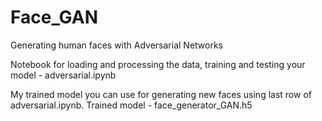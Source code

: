 # Face_GAN
Generating human faces with Adversarial Networks

Notebook for loading and processing the data, training and testing your model  - adversarial.ipynb

My trained model you can use for generating new faces using last row of adversarial.ipynb.
Trained model - face_generator_GAN.h5
